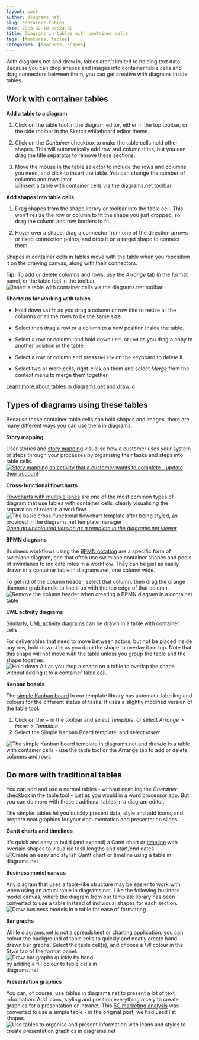 ```yaml
---
layout: post
author: diagrams.net
slug: container-tables
date: 2023-02-10 09:24:00
title: Diagrams in tables with container cells
tags: [features, tables]
categories: [features, shapes]
---
```


With diagrams.net and draw.io, tables aren't limited to holding text data. Because you can drop shapes and images into container table cells and drag connectors between them, you can get creative with diagrams inside tables.


## Work with container tables

**Add a table to a diagram**

1. Click on the table tool in the diagram editor, either in the top toolbar, or the side toolbar in the Sketch whiteboard editor theme.
   
2. Click on the _Container_ checkbox to make the table cells hold other shapes. This will automatically add row and column titles, but you can drag the title separator to remove these sections.  
   
3. Move the mouse in the table selector to include the rows and columns you need, and click to insert the table. You can change the number of columns and rows later. 
<br /><img src="/assets/img/blog/modern-mode-table-container.gif" style="max-width:100%;height:auto;" alt="Insert a table with container cells via the diagrams.net toolbar">

**Add shapes into table cells**

1. Drag shapes from the shape library or toolbar into the table cell. This won't resize the row or column to fit the shape you just dropped, so drag the column and row borders to fit. 

2. Hover over a shape, drag a connector from one of the direction arrows or fixed connection points, and drop it on a target shape to connect them. 

Shapes in container cells in tables move with the table when you reposition it on the drawing canvas, along with their connectors. 

**Tip:** To add or delete columns and rows, use the _Arrange_ tab in the format panel, or the table tool in the toolbar. 
<br /><img src="/assets/img/blog/modern-mode-table-tools.png" style="width=100%;max-width:500px;height:auto;" alt="Insert a table with container cells via the diagrams.net toolbar">

**Shortcuts for working with tables**

* Hold down ``Shift`` as you drag a column or row title to resize all the columns or all the rows to be the same size. 

* Select then drag a row or a column to a new position inside the table. 

* Select a row or column, and hold down ``Ctrl`` or ``Cmd`` as you drag a copy to another position in the table. 

* Select a row or column and press ``Delete`` on the keyboard to delete it. 

* Select two or more cells, right-click on them and select _Merge_ from the context menu to merge them together. 

[Learn more about tables in diagrams.net and draw.io](/blog/tables.html)

## Types of diagrams using these tables

Because these container table cells can hold shapes and images, there are many different ways you can use them in diagrams.

**Story mapping**

User stories and [story mapping](/blog/story-mapping.html) visualise how a customer uses your system or steps through your processes by organising their tasks and steps into table cells. 
<br />[<img src="/assets/img/blog/story-mapping-example-update-account.png" style="max-width:100%;height:auto;" alt="Story mapping an activity that a customer wants to complete - update their account">](https://viewer.diagrams.net/?lightbox=1&highlight=0000ff&page=1&edit=_blank&layers=1&nav=1&title=#Uhttps%3A%2F%2Fraw.githubusercontent.com%2Fjgraph%2Fdrawio-diagrams%2Fmaster%2Fblog%2Fstory-map.drawio)

**Cross-functional flowcharts**

[Flowcharts with multiple lanes](/blog/swimlane-diagrams.html#cross-functional-flowcharts) are one of the most common types of diagram that use tables with container cells, clearly visualising the separation of roles in a workflow.
<br /><img src="/assets/img/blog/basic-cross-functional-flowchart-template.png" style="width=100%;max-width:500px;height:auto;" alt="The basic cross-functional flowchart template after being styled, as provided in the diagrams.net template manager">
<br />[_Open an uncoloured version as a template in the diagrams.net viewer_](https://viewer.diagrams.net/?splash=0&ui=kennedy&ibs=bpmn2&title=#Uhttps%3A%2F%2Fraw.githubusercontent.com%2Fjgraph%2Fdrawio-diagrams%2Fdev%2Ftemplates%2Fbasic%2Fcross.xml)

**BPMN diagrams**

Business workflows using the [BPMN notation](/blog/bpmn-2-0.html) are a specific form of swimlane diagram, one that often use swimlane container shapes and pools of swimlanes to indicate roles in a workflow. They can be just as easily drawn in a container table in diagrams.net, one column wide. 

To get rid of the column header, select that column, then drag the orange diamond grab handle to line it up with the top edge of that column. 
<br /><img src="/assets/img/blog/bpmn-table-remove-column-header.gif" style="max-width:100%;height:auto;" alt="Remove the column header when creating a BPMN diagram in a container table">

**UML activity diagrams**

Similarly, [UML activity diagrams](/blog/uml-activity-diagrams.html) can be drawn in a table with container cells. 

For deliverables that need to move between actors, but not be placed inside any row, hold down ``Alt`` as you drop the shape to overlay it on top. Note that this shape will not move _with_ the table unless you group the table and the shape together. 
<br /><img src="/assets/img/blog/overlay-table-container.gif" style="max-width:100%;height:auto;" alt="Hold down Alt as you drop a shape on a table to overlap the shape without adding it to a container table cell.">

**Kanban boards**

The [simple Kanban board](/blog/kanban-board.html) in our template library has automatic labelling and colours for the different status of tasks. It uses a slightly modified version of the table tool. 
1. Click on the + in the toolbar and select _Template_, or select _Arrange > Insert > Template_.
2. Select the Simple Kanban Board template, and select _Insert_. 

<img src="/assets/img/blog/kanban-table-tools.png" style="max-width:100%;height:auto;" alt="The simple Kanban board template in diagrams.net and draw.io is a table with container cells - use the table tool or the Arrange tab to add or delete columns and rows">


## Do more with traditional tables

You can add and use a normal tables - without enabling the _Container_ checkbox in the table tool - just as you would in a word processor app. But you can do more with these traditional tables in a diagram editor.

The simpler tables let you quickly present data, style and add icons, and prepare neat graphics for your documentation and presentation slides.

**Gantt charts and timelines**

It's quick and easy to build (and expand) a Gantt chart or [timeline](/blog/timeline-diagrams.html) with overlaid shapes to visualise task lengths and start/end dates. 
<br /><img src="/assets/img/blog/gantt-table.png" style="max-width:100%;height:auto;" alt="Create an easy and stylish Gantt chart or timeline using a table in diagrams.net">


**Business model canvas**

Any diagram that uses a table-like structure may be easier to work with when using an actual table in diagrams.net. Like the following business model canvas, where the diagram from our template library has been converted to use a table instead of individual shapes for each section. 
<br /><img src="/assets/img/blog/business-model-canvas-table.png" style="max-width:100%;height:auto;" alt="Draw business models in a table for ease of formatting">


**Bar graphs** 

While [diagrams.net is not a spreadsheet or charting application](/blog/diagrams-charts-graphs.html), you can colour the background of table cells to quickly and neatly create hand-drawn bar graphs. Select the table cell(s), and choose a _Fill_ colour in the _Style_ tab of the format panel. 
<br /><img src="/assets/img/blog/bar-graph-table.png" style="width=100%;max-width:250px;height:auto;" alt="Draw bar graphs quickly by hand by adding a fill colour to table cells in diagrams.net">

**Presentation graphics** 

You can, of course, use tables in diagrams.net to present a lot of text information. Add icons, styling and position everything nicely to create graphics for a presentation or intranet. This [5C marketing analysis](/blog/marketing-analysis-diagrams.html) was converted to use a simple table - in the original post, we had used list shapes. 
<br /><img src="/assets/img/blog/marketing-analysis-table.png" style="width=100%;max-width:600px;height:auto;" alt="Use tables to organise and present information with icons and styles to create presentation graphics in diagrams.net">
